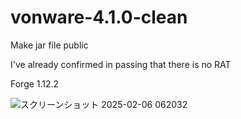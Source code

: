 # vonware-4.1.0-clean
Make jar file public

I've already confirmed in passing that there is no RAT

Forge 1.12.2

![スクリーンショット 2025-02-06 062032](https://github.com/user-attachments/assets/bfce89a5-4ebb-4dcb-b2d0-a6fc8dbb23c7)
